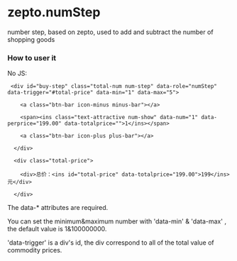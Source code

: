 # zepto.numStep
number step, based on zepto, used to add and subtract the number of shopping goods

### How to user it
No JS:

```
 <div id="buy-step" class="total-num num-step" data-role="numStep" data-trigger="#total-price" data-min="1" data-max="5">

    <a class="btn-bar icon-minus minus-bar"></a>

    <span><ins class="text-attractive num-show" data-num="1" data-perprice="199.00" data-totalprice="">1</ins></span>

    <a class="btn-bar icon-plus plus-bar"></a>

  </div>

  <div class="total-price">

    <div>总价：<ins id="total-price" data-totalprice="199.00">199</ins>元</div>

  </div>
```

The data-* attributes are required.

You can set  the minimum&maximum number with 'data-min' & 'data-max' , the default value is 1&100000000.

'data-trigger' is a div's id, the div correspond to all of the total value of commodity prices.
